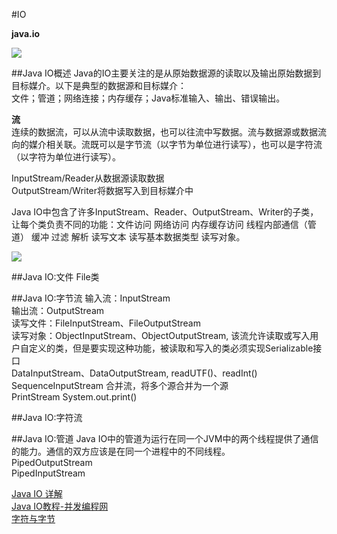 #IO

**java.io**

<image src="images/io.jpeg">

##Java IO概述
Java的IO主要关注的是从原始数据源的读取以及输出原始数据到目标媒介。以下是典型的数据源和目标媒介：  
文件；管道；网络连接；内存缓存；Java标准输入、输出、错误输出。  
 
**流**  
连续的数据流，可以从流中读取数据，也可以往流中写数据。流与数据源或数据流向的媒介相关联。流既可以是字节流（以字节为单位进行读写），也可以是字符流（以字符为单位进行读写）。  

InputStream/Reader从数据源读取数据  
OutputStream/Writer将数据写入到目标媒介中  

Java IO中包含了许多InputStream、Reader、OutputStream、Writer的子类，让每个类负责不同的功能：文件访问  网络访问  内存缓存访问  线程内部通信（管道）  缓冲  过滤  解析  读写文本  读写基本数据类型  读写对象。  

<image src="images/IO1.png">  

##Java IO:文件
File类

##Java IO:字节流
输入流：InputStream  
输出流：OutputStream  
读写文件：FileInputStream、FileOutputStream    
读写对象：ObjectInputStream、ObjectOutputStream, 该流允许读取或写入用户自定义的类，但是要实现这种功能，被读取和写入的类必须实现Serializable接口    
DataInputStream、DataOutputStream, readUTF()、readInt()  
SequenceInputStream 合并流，将多个源合并为一个源  
PrintStream System.out.print()  

##Java IO:字符流





##Java IO:管道
Java IO中的管道为运行在同一个JVM中的两个线程提供了通信的能力。通信的双方应该是在同一个进程中的不同线程。  
PipedOutputStream  
PipedInputStream   



  
[Java IO 详解](http://davidisok.iteye.com/blog/2106489)  
[Java IO教程-并发编程网](http://ifeve.com/java-io/)  
[字符与字节](https://www.zhihu.com/question/39262026)